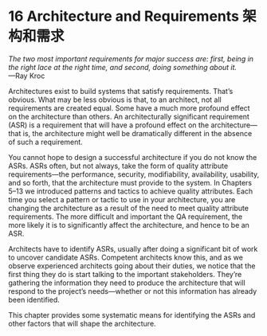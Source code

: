 16 Architecture and Requirements 架构和需求
===

_The two most important requirements for major success are: first, being in the right lace at the right time, and second, doing something about it._  
—Ray Kroc

Architectures exist to build systems that satisfy requirements. That’s obvious. What may be less obvious is that, to an architect, not all requirements are created equal. Some have a much more profound effect on the architecture than others. An architecturally significant requirement (ASR) is a requirement that will have a profound effect on the architecture—that is, the architecture might well be dramatically different in the absence of such a requirement.

You cannot hope to design a successful architecture if you do not know the ASRs. ASRs often, but not always, take the form of quality attribute requirements—the performance, security, modifiability, availability, usability, and so forth, that the architecture must provide to the system. In Chapters 5–13 we introduced patterns and tactics to achieve quality attributes. Each time you select a pattern or tactic to use in your architecture, you are changing the architecture as a result of the need to meet quality attribute requirements. The more difficult and important the QA requirement, the more likely it is to significantly affect the architecture, and hence to be an ASR.

Architects have to identify ASRs, usually after doing a significant bit of work to uncover candidate ASRs. Competent architects know this, and as we observe experienced architects going about their duties, we notice that the first thing they do is start talking to the important stakeholders. They’re gathering the information they need to produce the architecture that will respond to the project’s needs—whether or not this information has already been identified.

This chapter provides some systematic means for identifying the ASRs and other factors that will shape the architecture.
